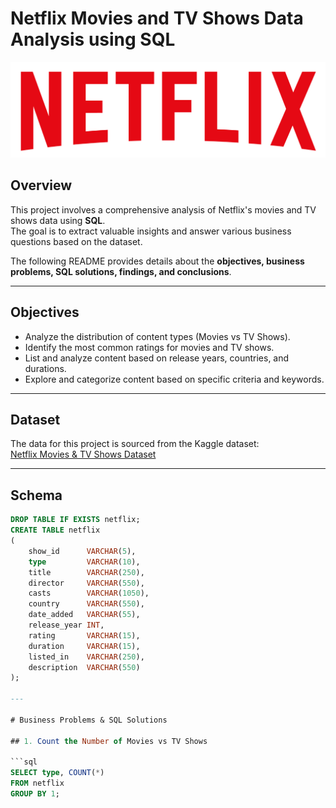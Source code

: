 # Netflix Movies and TV Shows Data Analysis using SQL
![Netflix Logo](https://github.com/AbirBhatt1999/Netflix_Sql_Project/blob/main/logo.png?raw=true)
## Overview
This project involves a comprehensive analysis of Netflix's movies and TV shows data using **SQL**.  
The goal is to extract valuable insights and answer various business questions based on the dataset.  

The following README provides details about the **objectives, business problems, SQL solutions, findings, and conclusions**.

---

## Objectives
- Analyze the distribution of content types (Movies vs TV Shows).  
- Identify the most common ratings for movies and TV shows.  
- List and analyze content based on release years, countries, and durations.  
- Explore and categorize content based on specific criteria and keywords.  

---

## Dataset
The data for this project is sourced from the Kaggle dataset:  
[Netflix Movies & TV Shows Dataset](https://www.kaggle.com/datasets/shivamb/netflix-shows)

---

## Schema
```sql
DROP TABLE IF EXISTS netflix;
CREATE TABLE netflix
(
    show_id      VARCHAR(5),
    type         VARCHAR(10),
    title        VARCHAR(250),
    director     VARCHAR(550),
    casts        VARCHAR(1050),
    country      VARCHAR(550),
    date_added   VARCHAR(55),
    release_year INT,
    rating       VARCHAR(15),
    duration     VARCHAR(15),
    listed_in    VARCHAR(250),
    description  VARCHAR(550)
);

---

# Business Problems & SQL Solutions

## 1. Count the Number of Movies vs TV Shows

```sql
SELECT type, COUNT(*)
FROM netflix
GROUP BY 1;
